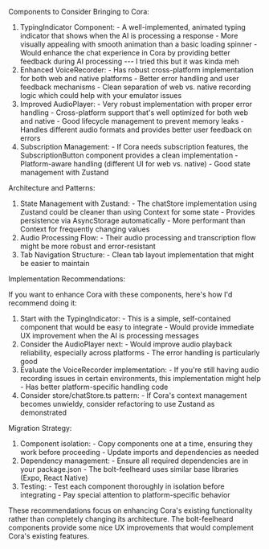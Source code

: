 Components to Consider Bringing to Cora:

  1. TypingIndicator Component:
    - A well-implemented, animated typing indicator that shows when the AI is processing a
  response
    - More visually appealing with smooth animation than a basic loading spinner
    - Would enhance the chat experience in Cora by providing better feedback during AI
  processing --- I tried this but it was kinda meh
  2. Enhanced VoiceRecorder:
    - Has robust cross-platform implementation for both web and native platforms
    - Better error handling and user feedback mechanisms
    - Clean separation of web vs. native recording logic which could help with your emulator
  issues
  3. Improved AudioPlayer:
    - Very robust implementation with proper error handling
    - Cross-platform support that's well optimized for both web and native
    - Good lifecycle management to prevent memory leaks
    - Handles different audio formats and provides better user feedback on errors
  4. Subscription Management:
    - If Cora needs subscription features, the SubscriptionButton component provides a clean
  implementation
    - Platform-aware handling (different UI for web vs. native)
    - Good state management with Zustand

  Architecture and Patterns:

  1. State Management with Zustand:
    - The chatStore implementation using Zustand could be cleaner than using Context for some
   state
    - Provides persistence via AsyncStorage automatically
    - More performant than Context for frequently changing values
  2. Audio Processing Flow:
    - Their audio processing and transcription flow might be more robust and error-resistant
  3. Tab Navigation Structure:
    - Clean tab layout implementation that might be easier to maintain

  Implementation Recommendations:

  If you want to enhance Cora with these components, here's how I'd recommend doing it:

  1. Start with the TypingIndicator:
    - This is a simple, self-contained component that would be easy to integrate
    - Would provide immediate UX improvement when the AI is processing messages
  2. Consider the AudioPlayer next:
    - Would improve audio playback reliability, especially across platforms
    - The error handling is particularly good
  3. Evaluate the VoiceRecorder implementation:
    - If you're still having audio recording issues in certain environments, this
  implementation might help
    - Has better platform-specific handling code
  4. Consider store/chatStore.ts pattern:
    - If Cora's context management becomes unwieldy, consider refactoring to use Zustand as
  demonstrated

  Migration Strategy:

  1. Component isolation:
    - Copy components one at a time, ensuring they work before proceeding
    - Update imports and dependencies as needed
  2. Dependency management:
    - Ensure all required dependencies are in your package.json
    - The bolt-feelheard uses similar base libraries (Expo, React Native)
  3. Testing:
    - Test each component thoroughly in isolation before integrating
    - Pay special attention to platform-specific behavior

  These recommendations focus on enhancing Cora's existing functionality rather than
  completely changing its architecture. The bolt-feelheard components provide some nice UX
  improvements that would complement Cora's existing features.